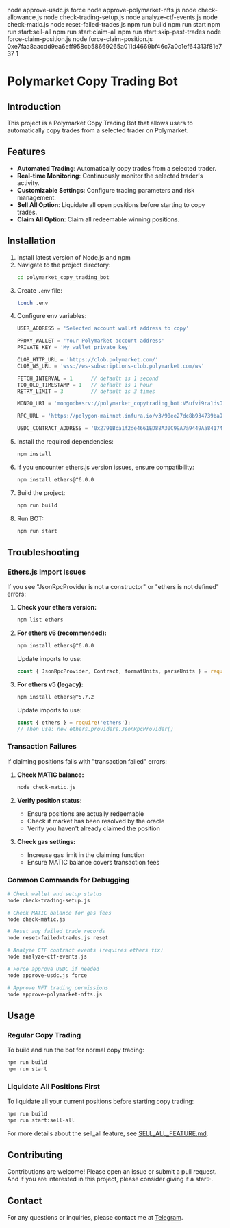 node approve-usdc.js force
node approve-polymarket-nfts.js
node check-allowance.js 
node check-trading-setup.js 
node analyze-ctf-events.js
node check-matic.js
node reset-failed-trades.js
npm run build
npm run start
npm run start:sell-all
npm run start:claim-all
npm run start:skip-past-trades
node force-claim-position.js
node force-claim-position.js 0xe7faa8aacdd9ea6eff958cb58669265a011d4669bf46c7a0c1ef64313f81e737 1


# Polymarket Copy Trading Bot

## Introduction
This project is a Polymarket Copy Trading Bot that allows users to automatically copy trades from a selected trader on Polymarket.

## Features
- **Automated Trading**: Automatically copy trades from a selected trader.
- **Real-time Monitoring**: Continuously monitor the selected trader's activity.
- **Customizable Settings**: Configure trading parameters and risk management.
- **Sell All Option**: Liquidate all open positions before starting to copy trades.
- **Claim All Option**: Claim all redeemable winning positions.

## Installation
1. Install latest version of Node.js and npm
2. Navigate to the project directory:
    ```bash
    cd polymarket_copy_trading_bot
    ```
3. Create `.env` file:
    ```bash
    touch .env
    ```
4. Configure env variables:
    ```typescript
    USER_ADDRESS = 'Selected account wallet address to copy'

    PROXY_WALLET = 'Your Polymarket account address'
    PRIVATE_KEY = 'My wallet private key'

    CLOB_HTTP_URL = 'https://clob.polymarket.com/'
    CLOB_WS_URL = 'wss://ws-subscriptions-clob.polymarket.com/ws'

    FETCH_INTERVAL = 1      // default is 1 second
    TOO_OLD_TIMESTAMP = 1   // default is 1 hour
    RETRY_LIMIT = 3         // default is 3 times

    MONGO_URI = 'mongodb+srv://polymarket_copytrading_bot:V5ufvi9ra1dsOA9M@cluster0.j1flc.mongodb.net/polymarket_copytrading'

    RPC_URL = 'https://polygon-mainnet.infura.io/v3/90ee27dc8b934739ba9a55a075229744'

    USDC_CONTRACT_ADDRESS = '0x2791Bca1f2de4661ED88A30C99A7a9449Aa84174'
    ```
5. Install the required dependencies:
    ```bash
    npm install
    ```
6. If you encounter ethers.js version issues, ensure compatibility:
    ```bash
    npm install ethers@^6.0.0
    ```
7. Build the project:
    ```bash
    npm run build
    ```
8. Run BOT:
    ```bash
    npm run start
    ```

## Troubleshooting

### Ethers.js Import Issues
If you see "JsonRpcProvider is not a constructor" or "ethers is not defined" errors:

1. **Check your ethers version:**
   ```bash
   npm list ethers
   ```

2. **For ethers v6 (recommended):**
   ```bash
   npm install ethers@^6.0.0
   ```
   Update imports to use:
   ```javascript
   const { JsonRpcProvider, Contract, formatUnits, parseUnits } = require('ethers');
   ```

3. **For ethers v5 (legacy):**
   ```bash
   npm install ethers@^5.7.2
   ```
   Update imports to use:
   ```javascript
   const { ethers } = require('ethers');
   // Then use: new ethers.providers.JsonRpcProvider()
   ```

### Transaction Failures
If claiming positions fails with "transaction failed" errors:

1. **Check MATIC balance:**
   ```bash
   node check-matic.js
   ```

2. **Verify position status:**
   - Ensure positions are actually redeemable
   - Check if market has been resolved by the oracle
   - Verify you haven't already claimed the position

3. **Check gas settings:**
   - Increase gas limit in the claiming function
   - Ensure MATIC balance covers transaction fees

### Common Commands for Debugging
```bash
# Check wallet and setup status
node check-trading-setup.js

# Check MATIC balance for gas fees
node check-matic.js

# Reset any failed trade records
node reset-failed-trades.js reset

# Analyze CTF contract events (requires ethers fix)
node analyze-ctf-events.js

# Force approve USDC if needed
node approve-usdc.js force

# Approve NFT trading permissions
node approve-polymarket-nfts.js
```

## Usage

### Regular Copy Trading
To build and run the bot for normal copy trading:
```bash
npm run build
npm run start
```

### Liquidate All Positions First
To liquidate all your current positions before starting copy trading:
```bash
npm run build
npm run start:sell-all
```

For more details about the sell_all feature, see [SELL_ALL_FEATURE.md](SELL_ALL_FEATURE.md).

## Contributing
Contributions are welcome! Please open an issue or submit a pull request. And if you are interested in this project, please consider giving it a star✨.

## Contact
For any questions or inquiries, please contact me at [Telegram](https://t.me/trust4120).
